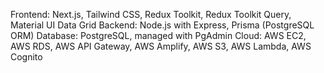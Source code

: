 Frontend: Next.js, Tailwind CSS, Redux Toolkit, Redux Toolkit Query, Material UI Data Grid
Backend: Node.js with Express, Prisma (PostgreSQL ORM)
Database: PostgreSQL, managed with PgAdmin
Cloud: AWS EC2, AWS RDS, AWS API Gateway, AWS Amplify, AWS S3, AWS Lambda, AWS Cognito